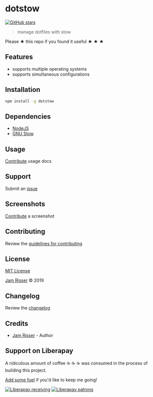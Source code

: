 # dotstow

[![GitHub stars](https://img.shields.io/github/stars/codejamninja/dotstow.svg?style=social&label=Stars)](https://github.com/codejamninja/dotstow)

> manage dotfiles with stow

Please ★ this repo if you found it useful ★ ★ ★

## Features

- supports multiple operating systems
- supports simultaneous configurations

## Installation

```sh
npm install -g dotstow
```

## Dependencies

- [NodeJS](https://nodejs.org)
- [GNU Stow](https://www.gnu.org/software/stow)

## Usage

[Contribute](https://github.com/codejamninja/dotstow/blob/master/CONTRIBUTING.md) usage docs

## Support

Submit an [issue](https://github.com/codejamninja/dotstow/issues/new)

## Screenshots

[Contribute](https://github.com/codejamninja/dotstow/blob/master/CONTRIBUTING.md) a screenshot

## Contributing

Review the [guidelines for contributing](https://github.com/codejamninja/dotstow/blob/master/CONTRIBUTING.md)

## License

[MIT License](https://github.com/codejamninja/dotstow/blob/master/LICENSE)

[Jam Risser](https://codejam.ninja) © 2019

## Changelog

Review the [changelog](https://github.com/codejamninja/dotstow/blob/master/CHANGELOG.md)

## Credits

- [Jam Risser](https://codejam.ninja) - Author

## Support on Liberapay

A ridiculous amount of coffee ☕ ☕ ☕ was consumed in the process of building this project.

[Add some fuel](https://liberapay.com/codejamninja/donate) if you'd like to keep me going!

[![Liberapay receiving](https://img.shields.io/liberapay/receives/codejamninja.svg?style=flat-square)](https://liberapay.com/codejamninja/donate)
[![Liberapay patrons](https://img.shields.io/liberapay/patrons/codejamninja.svg?style=flat-square)](https://liberapay.com/codejamninja/donate)
